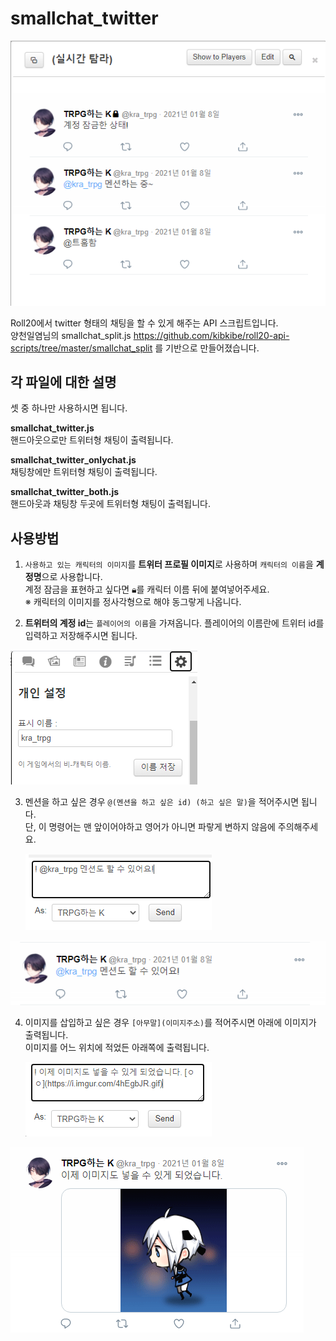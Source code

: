 # smallchat_twitter
![](https://raw.githubusercontent.com/kthelimit/roll20_tips/main/images/twitter_chat_1.png)

Roll20에서 twitter 형태의 채팅을 할 수 있게 해주는 API 스크립트입니다.  
양천일염님의 smallchat_split.js https://github.com/kibkibe/roll20-api-scripts/tree/master/smallchat_split 를 기반으로 만들어졌습니다.    

## 각 파일에 대한 설명
셋 중 하나만 사용하시면 됩니다.  

**smallchat_twitter.js**   
핸드아웃으로만 트위터형 채팅이 출력됩니다.

**smallchat_twitter_onlychat.js**  
채팅창에만 트위터형 채팅이 출력됩니다.

**smallchat_twitter_both.js**  
핸드아웃과 채팅창 두곳에 트위터형 채팅이 출력됩니다.


## 사용방법
1. `사용하고 있는 캐릭터의 이미지`를 **트위터 프로필 이미지**로 사용하며 `캐릭터의 이름`을 **계정명**으로 사용합니다.<br> 계정 잠금을 표현하고 싶다면 🔒︎를 캐릭터 이름 뒤에 붙여넣어주세요.  
※ 캐릭터의 이미지를 정사각형으로 해야 동그랗게 나옵니다.


2. **트위터의 계정 id**는 `플레이어의 이름`을 가져옵니다. 플레이어의 이름란에 트위터 id를 입력하고 저장해주시면 됩니다.  

![](https://raw.githubusercontent.com/kthelimit/roll20_tips/main/images/twitter_chat_2.png)  

3. 멘션을 하고 싶은 경우  `@(멘션을 하고 싶은 id) (하고 싶은 말)`을 적어주시면 됩니다.<br>단, 이 명령어는 맨 앞이어야하고 영어가 아니면 파랗게 변하지 않음에 주의해주세요.  

    ![](https://raw.githubusercontent.com/kthelimit/roll20_tips/main/images/twitter_chat_3.png)  
 
 ![](https://raw.githubusercontent.com/kthelimit/roll20_tips/main/images/twitter_chat_4.png)  

4. 이미지를 삽입하고 싶은 경우  `[아무말](이미지주소)`를 적어주시면 아래에 이미지가 출력됩니다.  
이미지를 어느 위치에 적었든 아래쪽에 출력됩니다.  

   ![](https://raw.githubusercontent.com/kthelimit/roll20_tips/main/images/twitter_chat_5.png)  

![](https://raw.githubusercontent.com/kthelimit/roll20_tips/main/images/twitter_chat_6.png)  
